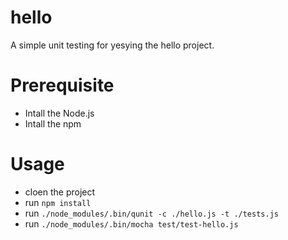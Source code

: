 # hello
A simple unit testing for yesying the hello project.

# Prerequisite
- Intall the Node.js
- Intall the npm

# Usage

- cloen the project
- run ```npm install```
- run ```./node_modules/.bin/qunit -c ./hello.js -t ./tests.js```
- run ```./node_modules/.bin/mocha test/test-hello.js```
